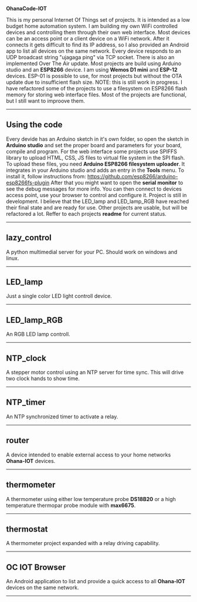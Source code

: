 **OhanaCode-IOT**

This is my personal Internet Of Things set of projects. It is intended as a low budget home automation system. I am building my own WiFi controlled devices and controlling them through their own web interface. Most devices can be an access point or a client device on a WiFi network. After it connects it gets difficult to find its IP address, so I also provided an Android app to list all devices on the same network. Every device responds to an UDP broadcast string "ujagaga ping" via TCP socket. There is also an implemented Over The Air update. Most projects are build using Arduino studio and an **ESP8266** device. I am using **Wemos D1 mini** and **ESP-12** devices. ESP-01 is possible to use, for most projects but without the OTA update due to insufficient flash size.
NOTE: this is still work in progress. I have refactored some of the projects to use a filesystem on ESP8266 flash memory for storing web interface files. Most of the projects are functional, but I still want to improove them.

---

## Using the code

Every devide has an Arduino sketch in it's own folder, so open the sketch in **Arduino studio** and set the proper board and parameters for your board, compile and program. 
For the web interface some projects use SPIFFS library to upload HTML, CSS, JS files to virtual file system in the SPI flash. To upload these files, you need **Arduino ESP8266 filesystem uploader**. It integrates in your Arduino studio and adds an entry in the **Tools** menu. To install it, follow instructions from: https://github.com/esp8266/arduino-esp8266fs-plugin
After that you might want to open the **serial monitor** to see the debug messages for more info. You can then connect to devices access point, use your browser to control and configure it. Project is still in development. I believe that the LED_lamp and LED_lamp_RGB have reached their final state and are ready for use. Other projects are usable, but will be refactored a lot. Reffer to each projects **readme** for current status. 

---

## lazy_control

A python multimedial server for your PC. Should work on windows and linux.

---

## LED_lamp

Just a single color LED light controll device. 

---

## LED_lamp_RGB

An RGB LED lamp controll.

---

## NTP_clock

A stepper motor control using an NTP server for time sync. This will drive two clock hands to show time.

---

## NTP_timer

An NTP synchronized timer to activate a relay.

---

## router

A device intended to enable external access to your home networks **Ohana-IOT** devices.

---

## thermometer

A thermometer using either low temperature probe **DS18B20** or a high temperature thermopar probe module with **max6675**.

---

## thermostat

A thermometer project expanded with a relay driving capability.

---

## OC IOT Browser

An Android application to list and provide a quick access to all **Ohana-IOT** devices on the same network.

---


